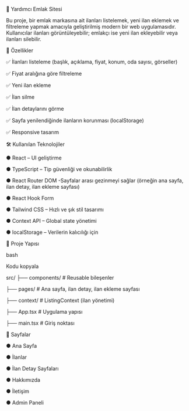 🏡 Yardımcı Emlak Sitesi

Bu proje, bir emlak markasına ait ilanları listelemek, yeni ilan eklemek ve filtreleme yapmak amacıyla geliştirilmiş modern bir web uygulamasıdır. Kullanıcılar ilanları görüntüleyebilir; emlakçı ise yeni ilan ekleyebilir veya ilanları silebilir.

🚀 Özellikler

✅ İlanları listeleme (başlık, açıklama, fiyat, konum, oda sayısı, görseller)

✅ Fiyat aralığına göre filtreleme

✅ Yeni ilan ekleme

✅ İlan silme

✅ İlan detaylarını görme

✅ Sayfa yenilendiğinde ilanların korunması (localStorage)

✅ Responsive tasarım

🛠️ Kullanılan Teknolojiler

● React – UI geliştirme

● TypeScript – Tip güvenliği ve okunabilirlik

● React Router DOM -Sayfalar arası gezinmeyi sağlar (örneğin ana sayfa, ilan detay, ilan ekleme sayfası)

● React Hook Form

● Tailwind CSS – Hızlı ve şık stil tasarımı

● Context API – Global state yönetimi

● localStorage – Verilerin kalıcılığı için

📂 Proje Yapısı

bash

Kodu kopyala

src/ ├── components/ # Reusable bileşenler

├── pages/ # Ana sayfa, ilan detay, ilan ekleme sayfası

├── context/ # ListingContext (ilan yönetimi)

├── App.tsx # Uygulama yapısı

├── main.tsx # Giriş noktası

📝 Sayfalar

● Ana Sayfa

● İlanlar

● İlan Detay Sayfaları

● Hakkımızda

● İletişim

● Admin Paneli

